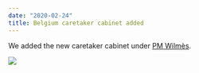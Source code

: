 ```yaml
---
date: "2020-02-24"
title: Belgium caretaker cabinet added
---
```


We added the new caretaker cabinet under [PM Wilmès](http://www.parlgov.org/explore/BEL/cabinet/2019-10-27/).

![](/images/parliament-scotland.jpg)
